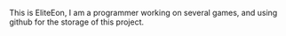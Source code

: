 This is EliteEon, I am a programmer working on several games, and using github for the storage of this project.

<!---
EliteEon/EliteEon is a ✨ special ✨ repository because its `README.md` (this file) appears on your GitHub profile.
You can click the Preview link to take a look at your changes.
--->
